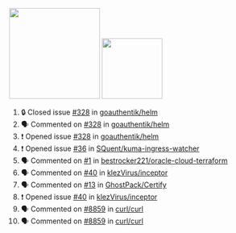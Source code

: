 <a href="https://github.com/bestrocker221"><img src="https://github-readme-stats-sigma-five.vercel.app/api?username=bestrocker221&count_private=true&theme=dark" height="180" /></a> <a href="https://github.com/bestrocker221"><img src="https://github-readme-stats-sigma-five.vercel.app/api/top-langs/?username=bestrocker221&langs_count=8&theme=dark&hide=tex,java,html,css&layout=compact" height="120" /></a>


<!--START_SECTION:activity--> 
1. 🔒 Closed issue [#328](https://github.com/goauthentik/helm/issues/328) in [goauthentik/helm](https://github.com/goauthentik/helm)
2. 🗣 Commented on [#328](https://github.com/goauthentik/helm/issues/328#issuecomment-2688161232) in [goauthentik/helm](https://github.com/goauthentik/helm)
3. ❗ Opened issue [#328](https://github.com/goauthentik/helm/issues/328) in [goauthentik/helm](https://github.com/goauthentik/helm)
4. ❗ Opened issue [#36](https://github.com/SQuent/kuma-ingress-watcher/issues/36) in [SQuent/kuma-ingress-watcher](https://github.com/SQuent/kuma-ingress-watcher)
5. 🗣 Commented on [#1](https://github.com/bestrocker221/oracle-cloud-terraform/issues/1#issuecomment-2655672967) in [bestrocker221/oracle-cloud-terraform](https://github.com/bestrocker221/oracle-cloud-terraform)
6. 🗣 Commented on [#40](https://github.com/klezVirus/inceptor/issues/40) in [klezVirus/inceptor](https://github.com/klezVirus/inceptor)
7. 🗣 Commented on [#13](https://github.com/GhostPack/Certify/issues/13) in [GhostPack/Certify](https://github.com/GhostPack/Certify)
8. ❗️ Opened issue [#40](https://github.com/klezVirus/inceptor/issues/40) in [klezVirus/inceptor](https://github.com/klezVirus/inceptor)
9. 🗣 Commented on [#8859](https://github.com/curl/curl/issues/8859) in [curl/curl](https://github.com/curl/curl)
10. 🗣 Commented on [#8859](https://github.com/curl/curl/issues/8859) in [curl/curl](https://github.com/curl/curl)
<!--END_SECTION:activity-->
